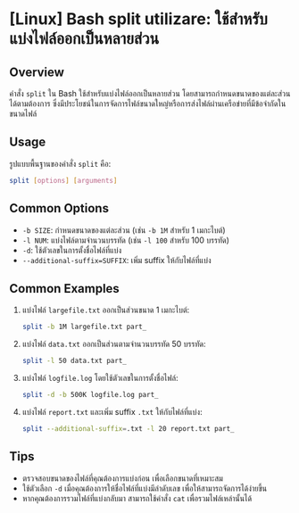 # [Linux] Bash split utilizare: ใช้สำหรับแบ่งไฟล์ออกเป็นหลายส่วน

## Overview
คำสั่ง `split` ใน Bash ใช้สำหรับแบ่งไฟล์ออกเป็นหลายส่วน โดยสามารถกำหนดขนาดของแต่ละส่วนได้ตามต้องการ ซึ่งมีประโยชน์ในการจัดการไฟล์ขนาดใหญ่หรือการส่งไฟล์ผ่านเครือข่ายที่มีข้อจำกัดในขนาดไฟล์

## Usage
รูปแบบพื้นฐานของคำสั่ง `split` คือ:

```bash
split [options] [arguments]
```

## Common Options
- `-b SIZE`: กำหนดขนาดของแต่ละส่วน (เช่น `-b 1M` สำหรับ 1 เมกะไบต์)
- `-l NUM`: แบ่งไฟล์ตามจำนวนบรรทัด (เช่น `-l 100` สำหรับ 100 บรรทัด)
- `-d`: ใช้ตัวเลขในการตั้งชื่อไฟล์ที่แบ่ง
- `--additional-suffix=SUFFIX`: เพิ่ม suffix ให้กับไฟล์ที่แบ่ง

## Common Examples
1. แบ่งไฟล์ `largefile.txt` ออกเป็นส่วนขนาด 1 เมกะไบต์:
   ```bash
   split -b 1M largefile.txt part_
   ```

2. แบ่งไฟล์ `data.txt` ออกเป็นส่วนตามจำนวนบรรทัด 50 บรรทัด:
   ```bash
   split -l 50 data.txt part_
   ```

3. แบ่งไฟล์ `logfile.log` โดยใช้ตัวเลขในการตั้งชื่อไฟล์:
   ```bash
   split -d -b 500K logfile.log part_
   ```

4. แบ่งไฟล์ `report.txt` และเพิ่ม suffix `.txt` ให้กับไฟล์ที่แบ่ง:
   ```bash
   split --additional-suffix=.txt -l 20 report.txt part_
   ```

## Tips
- ตรวจสอบขนาดของไฟล์ที่คุณต้องการแบ่งก่อน เพื่อเลือกขนาดที่เหมาะสม
- ใช้ตัวเลือก `-d` เมื่อคุณต้องการให้ชื่อไฟล์ที่แบ่งมีลำดับเลข เพื่อให้สามารถจัดการได้ง่ายขึ้น
- หากคุณต้องการรวมไฟล์ที่แบ่งกลับมา สามารถใช้คำสั่ง `cat` เพื่อรวมไฟล์เหล่านั้นได้